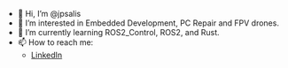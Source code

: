 - 👋 Hi, I’m @jpsalis
- 👀 I’m interested in Embedded Development, PC Repair and FPV drones.
- 🌱 I’m currently learning ROS2_Control, ROS2, and Rust. 
- 📫 How to reach me:
  * [LinkedIn](https://www.linkedin.com/in/joseph-salisbury-351a18213/)

<!---
jpsalis/jpsalis is a ✨ special ✨ repository because its `README.md` (this file) appears on your GitHub profile.
You can click the Preview link to take a look at your changes.
--->
